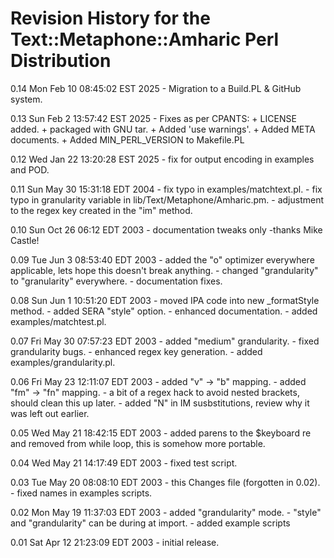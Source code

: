 # Revision History for the Text::Metaphone::Amharic Perl Distribution

0.14 Mon Feb 10 08:45:02 EST 2025
	- Migration to a Build.PL & GitHub system.

0.13 Sun Feb  2 13:57:42 EST 2025
	- Fixes as per CPANTS:
	  + LICENSE added.
	  + packaged with GNU tar.
	  + Added 'use warnings'.
	  + Added META documents.
	  + Added MIN_PERL_VERSION to Makefile.PL

0.12 Wed Jan 22 13:20:28 EST 2025
	- fix for output encoding in examples and POD.

0.11 Sun May 30 15:31:18 EDT 2004
	- fix typo in examples/matchtext.pl.
	- fix typo in granularity variable in lib/Text/Metaphone/Amharic.pm.
	- adjustment to the regex key created in the "im" method.

0.10 Sun Oct 26 06:12 EDT 2003
	- documentation tweaks only -thanks Mike Castle!

0.09 Tue Jun  3 08:53:40 EDT 2003
	- added the "o" optimizer everywhere applicable,
	  lets hope this doesn't break anything.
	- changed "grandularity" to "granularity" everywhere.
	- documentation fixes.

0.08 Sun Jun 1 10:51:20 EDT 2003
	- moved IPA code into new _formatStyle method.
	- added SERA "style" option.
	- enhanced documentation.
	- added examples/matchtest.pl.

0.07 Fri May 30 07:57:23 EDT 2003
	- added "medium" grandularity.
	- fixed grandularity bugs.
	- enhanced regex key generation.
	- added examples/grandularity.pl.

0.06 Fri May 23 12:11:07 EDT 2003
	- added  "v" ->  "b" mapping.
	- added "fm" -> "fn" mapping. 
	- a bit of a regex hack to avoid nested brackets,
	  should clean this up later.
	- added "N" in IM susbstitutions, review why it was
	  left out earlier.

0.05 Wed May 21 18:42:15 EDT 2003
	- added parens to the $keyboard re and removed from
	  while loop, this is somehow more portable.

0.04 Wed May 21 14:17:49 EDT 2003
	- fixed test script.

0.03 Tue May 20 08:08:10 EDT 2003
	- this Changes file (forgotten in 0.02).
	- fixed names in examples scripts.

0.02 Mon May 19 11:37:03 EDT 2003
	- added "grandularity" mode.
	- "style" and "grandularity" can be during at import.
	- added example scripts

0.01 Sat Apr 12 21:23:09 EDT 2003
	- initial release.
